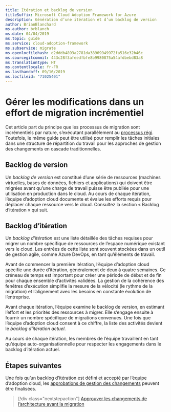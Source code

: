 ```yaml
---
title: Itération et backlog de version
titleSuffix: Microsoft Cloud Adoption Framework for Azure
description: Génération d’une itération et d’un backlog de version
author: BrianBlanchard
ms.author: brblanch
ms.date: 04/04/2019
ms.topic: guide
ms.service: cloud-adoption-framework
ms.subservice: migrate
ms.openlocfilehash: d2dddb4893a2781da38969949972fa516e32b46c
ms.sourcegitcommit: 443c28f3afeedfbfe8b9980875a54afdbebd83a8
ms.translationtype: HT
ms.contentlocale: fr-FR
ms.lasthandoff: 09/16/2019
ms.locfileid: "71025401"
---
```

# <a name="manage-change-in-an-incremental-migration-effort"></a>Gérer les modifications dans un effort de migration incrémentiel

Cet article part du principe que les processus de migration sont incrémentiels par nature, s’exécutant parallèlement au [processus régi](../../../govern/index.md). Toutefois, le même guide peut être utilisé pour remplir les tâches initiales dans une structure de répartition du travail pour les approches de gestion des changements en cascade traditionnelles.

## <a name="release-backlog"></a>Backlog de version

Un *backlog de version* est constitué d’une série de ressources (machines virtuelles, bases de données, fichiers et applications) qui doivent être migrées avant qu’une charge de travail puisse être publiée pour une utilisation en production dans le cloud. Au cours de chaque itération, l’équipe d’adoption cloud documente et évalue les efforts requis pour déplacer chaque ressource vers le cloud. Consultez la section « Backlog d’itération » qui suit.

## <a name="iteration-backlog"></a>Backlog d’itération

Un *backlog d’itération* est une liste détaillée des tâches requises pour migrer un nombre spécifique de ressources de l’espace numérique existant vers le cloud. Les entrées de cette liste sont souvent stockées dans un outil de gestion agile, comme Azure DevOps, en tant qu’éléments de travail.

Avant de commencer la première itération, l’équipe d’adoption cloud spécifie une durée d’itération, généralement de deux à quatre semaines. Ce créneau de temps est important pour créer une période de début et de fin pour chaque ensemble d’activités validées. La gestion de la cohérence des fenêtres d’exécution simplifie la mesure de la vélocité (le rythme de la migration) et l’alignement avec les besoins en constante évolution de l’entreprise.

Avant chaque itération, l’équipe examine le backlog de version, en estimant l’effort et les priorités des ressources à migrer. Elle s’engage ensuite à fournir un nombre spécifique de migrations convenues. Une fois que l’équipe d’adoption cloud consent à ce chiffre, la liste des activités devient le *backlog d’itération actuel*.

Au cours de chaque itération, les membres de l’équipe travaillent en tant qu’équipe auto-organisationnelle pour respecter les engagements dans le backlog d’itération actuel.

## <a name="next-steps"></a>Étapes suivantes

Une fois qu’un backlog d’itération est défini et accepté par l’équipe d’adoption cloud, les [approbations de gestion des changements](./approve.md) peuvent être finalisées.

> [!div class="nextstepaction"]
> [Approuver les changements de l’architecture avant la migration](./approve.md)
